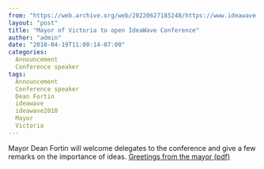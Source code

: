 ```yaml
---
from: "https://web.archive.org/web/20220627185248/https://www.ideawave.ca/mayor-of-victoria-to-open-ideawave-conference/"
layout: "post"
title: "Mayor of Victoria to open IdeaWave Conference"
author: "admin"
date: "2010-04-19T11:00:14-07:00"
categories:
  Announcement
  Conference speaker
tags: 
  Announcement
  Conference speaker
  Dean Fortin
  ideawave
  ideawave2010
  Mayor
  Victoria
---
```


Mayor Dean Fortin will welcome delegates to the conference and give a few remarks on the importance of ideas. [Greetings from the mayor (pdf)](/assets/docs/IdeaWave-greeting-16-04-2010.pdf)
